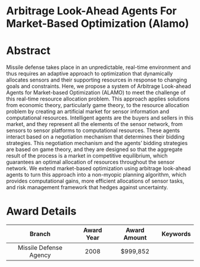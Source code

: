 
Arbitrage Look-Ahead Agents For Market-Based Optimization (Alamo)
=================================================================

# Abstract


Missile defense takes place in an unpredictable, real-time environment and thus requires an adaptive approach to optimization that dynamically allocates sensors and their supporting resources in response to changing goals and constraints. Here, we propose a system of Arbitrage Look-ahead Agents for Market-based Optimization (ALAMO) to meet the challenge of this real-time resource allocation problem. This approach applies solutions from economic theory, particularly game theory, to the resource allocation problem by creating an artificial market for sensor information and computational resources. Intelligent agents are the buyers and sellers in this market, and they represent all the elements of the sensor network, from sensors to sensor platforms to computational resources. These agents interact based on a negotiation mechanism that determines their bidding strategies. This negotiation mechanism and the agents’ bidding strategies are based on game theory, and they are designed so that the aggregate result of the process is a market in competitive equilibrium, which guarantees an optimal allocation of resources throughout the sensor network. We extend market-based optimization using arbitrage look-ahead agents to turn this approach into a non-myopic planning algorithm, which provides computational gains, more efficient allocations of sensor tasks, and risk management framework that hedges against uncertainty.  

# Award Details

|Branch|Award Year|Award Amount|Keywords|
| :---: | :---: | :---: | :---: |
|Missile Defense Agency|2008|$999,852||
